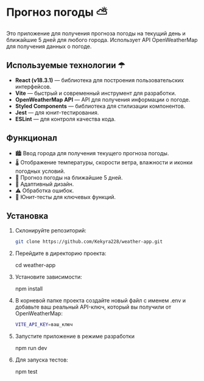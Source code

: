 # Прогноз погоды ⛅

Это приложение для получения прогноза погоды на текущий день и ближайшие 5 дней для любого города. Использует API OpenWeatherMap для получения данных о погоде.

## Используемые технологии ☂

- **React (v18.3.1)** — библиотека для построения пользовательских интерфейсов.
- **Vite** — быстрый и современный инструмент для разработки.
- **OpenWeatherMap API** — API для получения информации о погоде.
- **Styled Components** — библиотека для стилизации компонентов.
- **Jest** — для юнит-тестирования.
- **ESLint** — для контроля качества кода.

## Функционал 

- 🏙️ Ввод города для получения текущего прогноза погоды.
- 🌡️ Отображение температуры, скорости ветра, влажности и иконки погодных условий.
- 📅 Прогноз погоды на ближайшие 5 дней.
- 📱 Адаптивный дизайн.
- ⚠️ Обработка ошибок.
- 🧪 Юнит-тесты для ключевых функций.

## Установка

1. Склонируйте репозиторий:
   ```bash
   git clone https://github.com/Kekyra228/weather-app.git

2. Перейдите в директорию проекта:

   cd weather-app
   
3. Установите зависимости:

   npm install

4. В корневой папке проекта создайте новый файл с именем .env и добавьте ваш реальный API-ключ, который вы получили от OpenWeatherMap:
     ```bash
   VITE_API_KEY=ваш_ключ

5. Запустите приложение в режиме разработки

   npm run dev

6. Для запуска тестов:

   npm test


